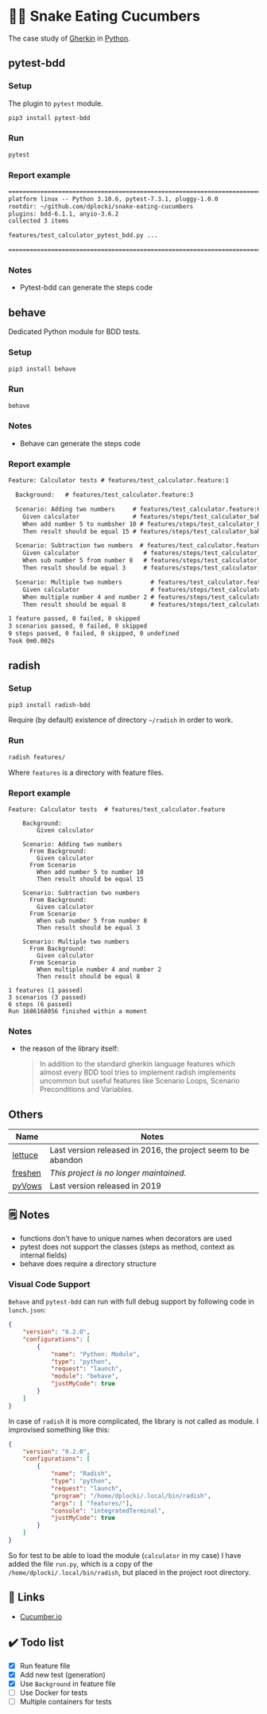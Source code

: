 # 🥒🐍 Snake Eating Cucumbers

The case study of [Gherkin](https://en.wikipedia.org/wiki/Cucumber_(software)#Gherkin_language) in [Python](https://en.wikipedia.org/wiki/Python_(programming_language)).

## pytest-bdd

### Setup

The plugin to `pytest` module.

```sh
pip3 install pytest-bdd
```

### Run

```sh
pytest
```

### Report example

```txt
============================================================================================== test session starts ==============================================================================================
platform linux -- Python 3.10.6, pytest-7.3.1, pluggy-1.0.0
rootdir: ~/github.com/dplocki/snake-eating-cucumbers
plugins: bdd-6.1.1, anyio-3.6.2
collected 3 items                                                                                                                                                                                               

features/test_calculator_pytest_bdd.py ...                                                                                                                                                                [100%]

=============================================================================================== 3 passed in 0.09s ===============================================================================================
```

### Notes

* Pytest-bdd can generate the steps code

## behave

Dedicated Python module for BDD tests.

### Setup

```sh
pip3 install behave
```

### Run

```sh
behave
```

### Notes

* Behave can generate the steps code

### Report example

```txt
Feature: Calculator tests # features/test_calculator.feature:1

  Background:   # features/test_calculator.feature:3

  Scenario: Adding two numbers     # features/test_calculator.feature:6
    Given calculator               # features/steps/test_calculator_bahave.py:5 0.000s
    When add number 5 to numbsher 10 # features/steps/test_calculator_bahave.py:10 0.000s
    Then result should be equal 15 # features/steps/test_calculator_bahave.py:15 0.000s

  Scenario: Subtraction two numbers  # features/test_calculator.feature:10
    Given calculator                  # features/steps/test_calculator_bahave.py:5 0.000s
    When sub number 5 from number 8   # features/steps/test_calculator_bahave.py:20 0.000s
    Then result should be equal 3     # features/steps/test_calculator_bahave.py:15 0.000s

  Scenario: Multiple two numbers        # features/test_calculator.feature:14
    Given calculator                    # features/steps/test_calculator_bahave.py:5 0.000s
    When multiple number 4 and number 2 # features/steps/test_calculator_bahave.py:25 0.000s
    Then result should be equal 8       # features/steps/test_calculator_bahave.py:15 0.000s

1 feature passed, 0 failed, 0 skipped
3 scenarios passed, 0 failed, 0 skipped
9 steps passed, 0 failed, 0 skipped, 0 undefined
Took 0m0.002s
```

## radish


### Setup

```sh
pip3 install radish-bdd
```

Require (by default) existence of directory `~/radish` in order to work.

### Run

```sh
radish features/
```

Where `features` is a directory with feature files.

### Report example

```
Feature: Calculator tests  # features/test_calculator.feature

    Background: 
        Given calculator

    Scenario: Adding two numbers
      From Background: 
        Given calculator
      From Scenario
        When add number 5 to number 10
        Then result should be equal 15

    Scenario: Subtraction two numbers
      From Background: 
        Given calculator
      From Scenario
        When sub number 5 from number 8
        Then result should be equal 3

    Scenario: Multiple two numbers
      From Background: 
        Given calculator
      From Scenario
        When multiple number 4 and number 2
        Then result should be equal 8

1 features (1 passed)
3 scenarios (3 passed)
6 steps (6 passed)
Run 1686168056 finished within a moment
```

### Notes

* the reason of the library itself:
  > In addition to the standard gherkin language features which almost every BDD tool tries to implement radish implements uncommon but useful features like Scenario Loops, Scenario Preconditions and Variables.

## Others

| Name                                         | Notes                                                         |
|----------------------------------------------|---------------------------------------------------------------|
| [lettuce](https://pypi.org/project/lettuce/) | Last version released in 2016, the project seem to be abandon |
| [freshen](https://pypi.org/project/freshen/) | _This project is no longer maintained._                       |
| [pyVows](https://pypi.org/project/pyVows/)   | Last version released in 2019                                 |

## 🗒️ Notes

* functions don't have to unique names when decorators are used
* pytest does not support the classes (steps as method, context as internal fields)
* behave does require a directory structure

### Visual Code Support

`Behave` and `pytest-bdd` can run with full debug support by following code in `lunch.json`:

```json
{
    "version": "0.2.0",
    "configurations": [
        {
            "name": "Python: Module",
            "type": "python",
            "request": "launch",
            "module": "behave",
            "justMyCode": true
        }
    ]
}
```

In case of `radish` it is more complicated, the library is not called as module. I improvised something like this:

```json
{
    "version": "0.2.0",
    "configurations": [
        {
            "name": "Radish",
            "type": "python",
            "request": "launch",
            "program": "/home/dplocki/.local/bin/radish",
            "args": [ "features/"],
            "console": "integratedTerminal",
            "justMyCode": true
        }
    ]
}
```

So for test to be able to load the module (`calculator` in my case) I have added the file `run.py`, which is a copy of the `/home/dplocki/.local/bin/radish`, but placed in the project root directory.

## 🔗 Links

* [Cucumber.io](https://cucumber.io/)

## ✔️ Todo list

* [x] Run feature file
* [x] Add new test (generation)
* [x] Use `Background` in feature file
* [ ] Use Docker for tests
* [ ] Multiple containers for tests
